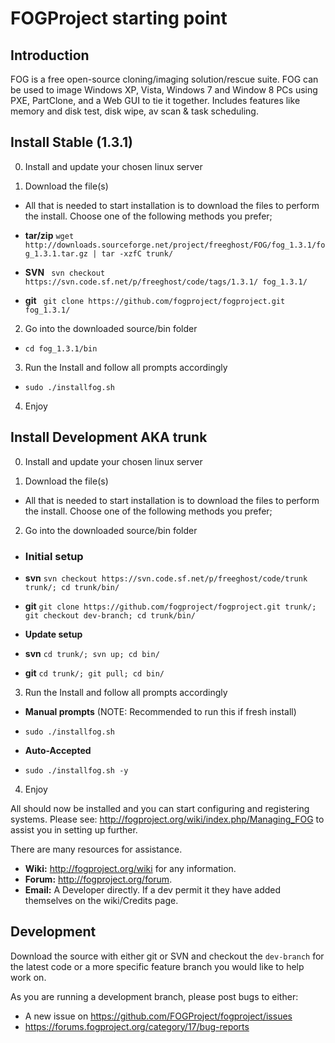 # FOGProject starting point

## Introduction

 FOG is a free open-source cloning/imaging solution/rescue suite. FOG can be used to image Windows XP, Vista, Windows 7 and Window 8 PCs using PXE, PartClone, and a Web GUI to tie it together. Includes features like memory and disk test, disk wipe, av scan & task scheduling.

## Install Stable (1.3.1)

0. Install and update your chosen linux server

1. Download the file(s)

 - All that is needed to start installation is to download the files to perform the install. Choose one of the following methods you prefer;

 - **tar/zip** `wget http://downloads.sourceforge.net/project/freeghost/FOG/fog_1.3.1/fog_1.3.1.tar.gz | tar -xzfC trunk/`
 - **SVN** ` svn checkout https://svn.code.sf.net/p/freeghost/code/tags/1.3.1/ fog_1.3.1/`
 - **git** ` git clone https://github.com/fogproject/fogproject.git fog_1.3.1/`

2. Go into the downloaded source/bin folder

 - `cd fog_1.3.1/bin`

3. Run the Install and follow all prompts accordingly

 - `sudo ./installfog.sh`

4. Enjoy

## Install Development AKA trunk

0. Install and update your chosen linux server


1. Download the file(s)

 - All that is needed to start installation is to download the files to perform the install. Choose one of the following methods you prefer;

2. Go into the downloaded source/bin folder

 - ### Initial setup

 - **svn** `svn checkout https://svn.code.sf.net/p/freeghost/code/trunk trunk/; cd trunk/bin/`
 - **git** `git clone https://github.com/fogproject/fogproject.git trunk/; git checkout dev-branch; cd trunk/bin/`

 - **Update setup**

 - **svn** `cd trunk/; svn up; cd bin/`
 - **git** `cd trunk/; git pull; cd bin/`

3. Run the Install and follow all prompts accordingly

 - **Manual prompts** (NOTE: Recommended to run this if fresh install)

 - `sudo ./installfog.sh`

 - **Auto-Accepted**

 - `sudo ./installfog.sh -y`

4. Enjoy

All should now be installed and you can start configuring and registering systems. Please see: http://fogproject.org/wiki/index.php/Managing_FOG to assist you in setting up further.

There are many resources for assistance.
 - **Wiki:** http://fogproject.org/wiki for any information.
 - **Forum:** http://fogproject.org/forum.
 - **Email:** A Developer directly. If a dev permit it they have added themselves on the wiki/Credits page.

## Development

 Download the source with either git or SVN and checkout the `dev-branch` for the latest code or a more specific feature branch you would like to help work on.

 As you are running a development branch, please post bugs to either:

 - A new issue on https://github.com/FOGProject/fogproject/issues
 - https://forums.fogproject.org/category/17/bug-reports

